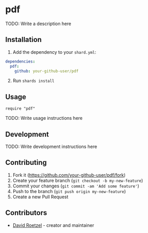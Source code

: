 # pdf

TODO: Write a description here

## Installation

1. Add the dependency to your `shard.yml`:
```yaml
dependencies:
  pdf:
    github: your-github-user/pdf
```
2. Run `shards install`

## Usage

```crystal
require "pdf"
```

TODO: Write usage instructions here

## Development

TODO: Write development instructions here

## Contributing

1. Fork it (<https://github.com/your-github-user/pdf/fork>)
2. Create your feature branch (`git checkout -b my-new-feature`)
3. Commit your changes (`git commit -am 'Add some feature'`)
4. Push to the branch (`git push origin my-new-feature`)
5. Create a new Pull Request

## Contributors

- [David Roetzel](https://github.com/your-github-user) - creator and maintainer
